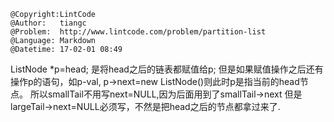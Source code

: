 ```
@Copyright:LintCode
@Author:   tiangc
@Problem:  http://www.lintcode.com/problem/partition-list
@Language: Markdown
@Datetime: 17-02-01 08:49
```

ListNode *p=head;
是将head之后的链表都赋值给p;
但是如果赋值操作之后还有操作p的语句，如p-val,
p->next=new ListNode()则此时p是指当前的head节点。
所以smallTail不用写next=NULL,因为后面用到了smallTail->next
但是largeTail->next=NULL必须写，不然是把head之后的节点都拿过来了.